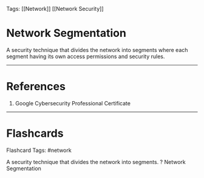 Tags: [[Network]] [[Network Security]]
# Network Segmentation

A security technique that divides the network into segments where each segment having its own access permissions and security rules.

---
# References

1. Google Cybersecurity Professional Certificate

---
# Flashcards

Flashcard Tags: #network 

A security technique that divides the network into segments.
?
Network Segmentation